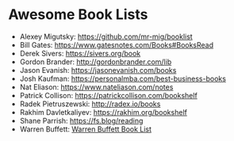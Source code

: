 
# Awesome Book Lists

- Alexey Migutsky: https://github.com/mr-mig/booklist
- Bill Gates: https://www.gatesnotes.com/Books#BooksRead
- Derek Sivers: https://sivers.org/book
- Gordon Brander: http://gordonbrander.com/lib
- Jason Evanish: https://jasonevanish.com/books
- Josh Kaufman: https://personalmba.com/best-business-books
- Nat Eliason: https://www.nateliason.com/notes
- Patrick Collison: https://patrickcollison.com/bookshelf
- Radek Pietruszewski: http://radex.io/books
- Rakhim Davletkaliyev: https://rakhim.org/bookshelf
- Shane Parrish: https://fs.blog/reading
- Warren Buffett: [Warren Buffett Book List](/lists/warren_buffett.md)

